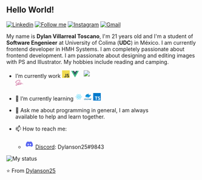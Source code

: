 ## Hello World!

[![Linkedin](https://img.shields.io/badge/-LinkedIn-blue?style=flat&logo=Linkedin&logoColor=white)](https://www.linkedin.com/in/dylan-toscano/)
[<img src="https://img.shields.io/github/followers/dylanson25?label=follow&style=social" height="22" title="Follow me" />](https://github.com/dylanson25) 
[![Instagram](https://img.shields.io/badge/-Instagram-c13584?style=flat&labelColor=c13584&logo=instagram&logoColor=white)](https://www.instagram.com/dylan_toscano_25/)
[![Gmail](https://img.shields.io/badge/-Gmail-c14438?style=flat&logo=Gmail&logoColor=white)](mailto:dvillarreal0@ucol.mx)


My name is **Dylan Villarreal Toscano**, I'm 21 years old and I'm a student of **Software Engenieer** at University of Colima (**UDC**) in México.
I am currently frontend developer in HMH Systems. I am completely passionate about frontend development. I am passionate about designing and editing images with PS and Illustrator. My hobbies include reading and camping.

<img align= "right" width= "300" src= "https://pa1.narvii.com/6518/f67185290b03fa0d76a387137bacff5193b4e020_hq.gif"/>


- I’m currently work  <img height="20" src="https://raw.githubusercontent.com/github/explore/80688e429a7d4ef2fca1e82350fe8e3517d3494d/topics/javascript/javascript.png"></code>
<code><img height="20" src="https://raw.githubusercontent.com/github/explore/80688e429a7d4ef2fca1e82350fe8e3517d3494d/topics/vue/vue.png"></code>
<code><img height="20" src="https://raw.githubusercontent.com/github/explore/80688e429a7d4ef2fca1e82350fe8e3517d3494d/topics/sass/sass.png"></code>

- 🌱 I’m currently learning
<code><img height="20" src="https://raw.githubusercontent.com/github/explore/80688e429a7d4ef2fca1e82350fe8e3517d3494d/topics/react/react.png"></code>
<code><img height="20" src="https://raw.githubusercontent.com/github/explore/80688e429a7d4ef2fca1e82350fe8e3517d3494d/topics/docker/docker.png"></code>
<code><img height="20" src="https://raw.githubusercontent.com/github/explore/80688e429a7d4ef2fca1e82350fe8e3517d3494d/topics/typescript/typescript.png"></code>


- 💬 Ask me about programming in general, I am always <br> available to help and learn together.

- 📫 How to reach me: 
   - <a><img height="25" src="https://raw.githubusercontent.com/github/explore/80688e429a7d4ef2fca1e82350fe8e3517d3494d/topics/discord/discord.png"> [Discord](https://discord.com/): Dylanson25#9843 </a>

<img title="My status" heigth="320" width="420" src="https://github-readme-stats.vercel.app/api?username=dylanson25&hide=issues&count_private=true&icon_color=871486&title_color=000000&bg_color=ffffff&show_icons=true)"/>

:star: From [Dylanson25](https://github.com/dylanson25)
